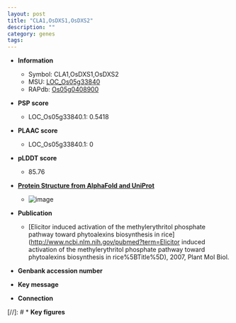 ```yaml
---
layout: post
title: "CLA1,OsDXS1,OsDXS2"
description: ""
category: genes
tags: 
---
```


* **Information**  
    + Symbol: CLA1,OsDXS1,OsDXS2  
    + MSU: [LOC_Os05g33840](http://rice.plantbiology.msu.edu/cgi-bin/ORF_infopage.cgi?orf=LOC_Os05g33840)  
    + RAPdb: [Os05g0408900](http://rapdb.dna.affrc.go.jp/viewer/gbrowse_details/irgsp1?name=Os05g0408900)  

* **PSP score**  
    + LOC_Os05g33840.1: 0.5418 

* **PLAAC score**  
    + LOC_Os05g33840.1: 0 

* **pLDDT score**
    + 85.76

* **[Protein Structure from AlphaFold and UniProt](https://www.uniprot.org/uniprotkb/O22567/entry#structure)**
    + ![image](https://ricepsp.github.io/images/E-O/AF-O22567-F1.png)

* **Publication**  
    + [Elicitor induced activation of the methylerythritol phosphate pathway toward phytoalexins biosynthesis in rice](http://www.ncbi.nlm.nih.gov/pubmed?term=Elicitor induced activation of the methylerythritol phosphate pathway toward phytoalexins biosynthesis in rice%5BTitle%5D), 2007, Plant Mol Biol.

* **Genbank accession number**  

* **Key message**  

* **Connection**  

[//]: # * **Key figures**  


